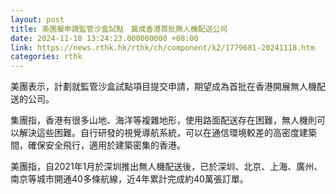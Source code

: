```yaml
---
layout: post
title: 美團擬申請監管沙盒試點　冀成香港首批無人機配送公司
date: 2024-11-18 13:24:23.000000000 +08:00
link: https://news.rthk.hk/rthk/ch/component/k2/1779681-20241118.htm
categories: rthk
---
```


美團表示，計劃就監管沙盒試點項目提交申請，期望成為首批在香港開展無人機配送的公司。

集團指，香港有很多山地、海洋等複雜地形，使用路面配送存在困難，無人機則可以解決這些困難。自行研發的視覺導航系統，可以在通信環境較差的高密度建築間，確保安全飛行，適用於建築密集的香港。

美團指，自2021年1月於深圳推出無人機配送後，已於深圳、北京、上海、廣州、南京等城市開通40多條航線，近4年累計完成約40萬張訂單。
